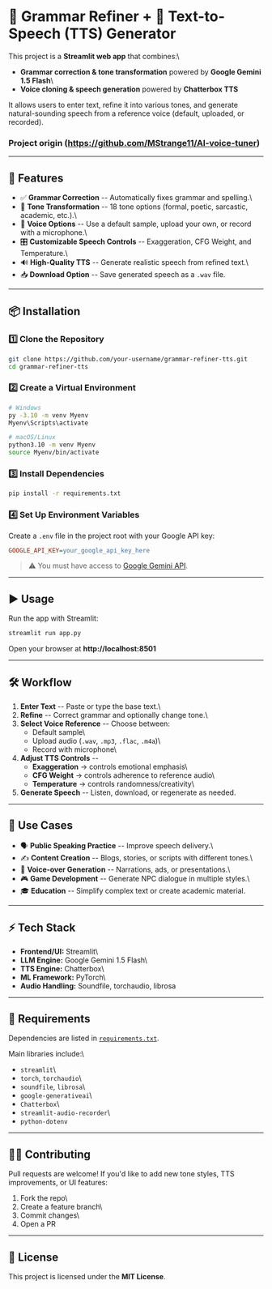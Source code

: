 # 📝 Grammar Refiner + 🎤 Text-to-Speech (TTS) Generator

This project is a **Streamlit web app** that combines:\
- **Grammar correction & tone transformation** powered by **Google
Gemini 1.5 Flash**\
- **Voice cloning & speech generation** powered by **Chatterbox TTS**

It allows users to enter text, refine it into various tones, and
generate natural-sounding speech from a reference voice (default,
uploaded, or recorded).

### Project origin (https://github.com/MStrange11/AI-voice-tuner)

------------------------------------------------------------------------

## 🚀 Features

-   ✅ **Grammar Correction** -- Automatically fixes grammar and
    spelling.\
-   🎨 **Tone Transformation** -- 18 tone options (formal, poetic,
    sarcastic, academic, etc.).\
-   🎤 **Voice Options** -- Use a default sample, upload your own, or
    record with a microphone.\
-   🎛️ **Customizable Speech Controls** -- Exaggeration, CFG Weight, and
    Temperature.\
-   🔊 **High-Quality TTS** -- Generate realistic speech from refined
    text.\
-   📥 **Download Option** -- Save generated speech as a `.wav` file.

------------------------------------------------------------------------

## 📦 Installation

### 1️⃣ Clone the Repository

``` bash
git clone https://github.com/your-username/grammar-refiner-tts.git
cd grammar-refiner-tts
```

### 2️⃣ Create a Virtual Environment

``` bash
# Windows
py -3.10 -m venv Myenv
Myenv\Scripts\activate

# macOS/Linux
python3.10 -m venv Myenv
source Myenv/bin/activate
```

### 3️⃣ Install Dependencies

``` bash
pip install -r requirements.txt
```

### 4️⃣ Set Up Environment Variables

Create a `.env` file in the project root with your Google API key:

``` ini
GOOGLE_API_KEY=your_google_api_key_here
```

> ⚠️ You must have access to [Google Gemini
> API](https://ai.google.dev/).

------------------------------------------------------------------------

## ▶️ Usage

Run the app with Streamlit:

``` bash
streamlit run app.py
```

Open your browser at **http://localhost:8501**

------------------------------------------------------------------------

## 🛠️ Workflow

1.  **Enter Text** -- Paste or type the base text.\
2.  **Refine** -- Correct grammar and optionally change tone.\
3.  **Select Voice Reference** -- Choose between:
    -   Default sample\
    -   Upload audio (`.wav`, `.mp3`, `.flac`, `.m4a`)\
    -   Record with microphone\
4.  **Adjust TTS Controls** --
    -   **Exaggeration** → controls emotional emphasis\
    -   **CFG Weight** → controls adherence to reference audio\
    -   **Temperature** → controls randomness/creativity\
5.  **Generate Speech** -- Listen, download, or regenerate as needed.

------------------------------------------------------------------------

## 📖 Use Cases

-   🗣 **Public Speaking Practice** -- Improve speech delivery.\
-   ✍️ **Content Creation** -- Blogs, stories, or scripts with different
    tones.\
-   📢 **Voice-over Generation** -- Narrations, ads, or presentations.\
-   🎮 **Game Development** -- Generate NPC dialogue in multiple
    styles.\
-   🎓 **Education** -- Simplify complex text or create academic
    material.

------------------------------------------------------------------------

## ⚡ Tech Stack

-   **Frontend/UI:** Streamlit\
-   **LLM Engine:** Google Gemini 1.5 Flash\
-   **TTS Engine:** Chatterbox\
-   **ML Framework:** PyTorch\
-   **Audio Handling:** Soundfile, torchaudio, librosa

------------------------------------------------------------------------

## 📌 Requirements

Dependencies are listed in [`requirements.txt`](requirements.txt).

Main libraries include:\
- `streamlit`\
- `torch`, `torchaudio`\
- `soundfile`, `librosa`\
- `google-generativeai`\
- `Chatterbox`\
- `streamlit-audio-recorder`\
- `python-dotenv`

------------------------------------------------------------------------

## 🧑‍💻 Contributing

Pull requests are welcome! If you'd like to add new tone styles, TTS
improvements, or UI features:

1.  Fork the repo\
2.  Create a feature branch\
3.  Commit changes\
4.  Open a PR

------------------------------------------------------------------------

## 📜 License

This project is licensed under the **MIT License**.
